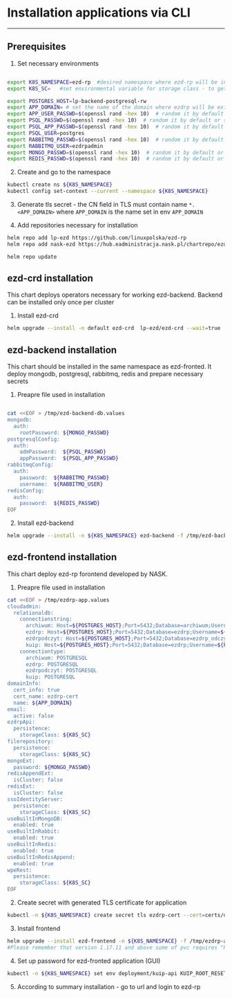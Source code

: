 # Installation applications via CLI
----------------------

## Prerequisites

1. Set necessary environments

```bash

export K8S_NAMESPACE=ezd-rp  #desired namespace where ezd-rp will be installed
export K8S_SC=   #set environmental variable for storage class - to get available run: "kubectl get storageclass"

export POSTGRES_HOST=lp-backend-postgresql-rw
export APP_DOMAIN= # set the name of the domain where ezdrp will be exists
export APP_USER_PASSWD=$(openssl rand -hex 10)  # random it by default or set own password
export PSQL_PASSWD=$(openssl rand -hex 10)  # random it by default or set own password
export PSQL_APP_PASSWD=$(openssl rand -hex 10)  # random it by default or set own password
export PSQL_USER=postgres 
export RABBITMQ_PASSWD=$(openssl rand -hex 10)  # random it by default or set own password
export RABBITMQ_USER=ezdrpadmin
export MONGO_PASSWD=$(openssl rand -hex 10)  # random it by default or set own password
export REDIS_PASSWD=$(openssl rand -hex 10)  # random it by default or set own password
```

2. Create and go to the namespace

```bash
kubectl create ns ${K8S_NAMESPACE}
kubectl config set-context --current --namespace ${K8S_NAMESPACE}
```

3. Generate tls secret - the CN field in TLS must contain name `*.<APP_DOMAIN>` where `APP_DOMAIN` is the name set in env `APP_DOMAIN` 


4. Add repositories necessary for installation

```bash 
helm repo add lp-ezd https://github.com/linuxpolska/ezd-rp
helm repo add nask-ezd https://hub.eadministracja.nask.pl/chartrepo/ezdrp 

helm repo update
```


## ezd-crd installation

This chart deploys operators necessary for working ezd-backend. Backend can be installed only once per cluster

1. Install ezd-crd


```bash
helm upgrade --install -n default ezd-crd  lp-ezd/ezd-crd --wait=true

```

## ezd-backend installation

This chart should be installed in the same namespace as ezd-fronted. It deploy mongodb, postgresql, rabbitmq, redis and prepare necessary secrets

1. Preapre file used in installation

```bash

cat <<EOF > /tmp/ezd-backend-db.values
mongodb:
  auth:
    rootPassword: ${MONGO_PASSWD} 
postgresqlConfig:
  auth:
    admPassword:  ${PSQL_PASSWD}
    appPassword:  ${PSQL_APP_PASSWD}
rabbitmqConfig:
  auth:
    password:  ${RABBITMQ_PASSWD}
    username:  ${RABBITMQ_USER}
redisConfig:
  auth:
    password:  ${REDIS_PASSWD}
EOF

```


2. Install ezd-backend

```bash
helm upgrade --install -n ${K8S_NAMESPACE} ezd-backend -f /tmp/ezd-backend-db.values lp-ezd/ezd-backend --wait=true
```

## ezd-frontend installation

This chart deploy ezd-rp forontend developed by NASK.

1. Preapre file used in installation

```bash
cat <<EOF > /tmp/ezdrp-app.values
cloudadmin:
  relationaldb:
    connectionstring:
      archiwum: Host=${POSTGRES_HOST};Port=5432;Database=archiwum;Username=${PSQL_USER};Password=${PSQL_PASSWD}
      ezdrp: Host=${POSTGRES_HOST};Port=5432;Database=ezdrp;Username=${PSQL_USER};Password=${PSQL_PASSWD}
      ezdrpodczyt: Host=${POSTGRES_HOST};Port=5432;Database=ezdrp_odczyt;Username=${PSQL_USER};Password=${PSQL_PASSWD}
      kuip: Host=${POSTGRES_HOST};Port=5432;Database=ezdrp;Username=${PSQL_USER};Password=${PSQL_PASSWD}
    connectiontype:
      archiwum: POSTGRESQL
      ezdrp: POSTGRESQL
      ezdrpodczyt: POSTGRESQL
      kuip: POSTGRESQL
domainInfo:
  cert_info: true
  cert_name: ezdrp-cert
  name: ${APP_DOMAIN}
email:
  active: false
ezdrpApi:
  persistence:
    storageClass: ${K8S_SC}
filerepository:
  persistence:
    storageClass: ${K8S_SC}
mongoExt:
  password: ${MONGO_PASSWD}
redisAppendExt:
  isCluster: false
redisExt:
  isCluster: false
ssoIdentityServer:
  persistence:
    storageClass: ${K8S_SC}
useBuiltInMongoDB:
  enabled: true
useBuiltInRabbit:
  enabled: true
useBuiltInRedis:
  enabled: true
useBuiltInRedisAppend:
  enabled: true
wpeRest:
  persistence:
    storageClass: ${K8S_SC}
EOF
```

2. Create secret with generated TLS certificate for application

```bash
kubectl -n ${K8S_NAMESPACE} create secret tls ezdrp-cert --cert=certs/domain.cert.crt --key=certs/domain.cert.key
```

3. Install frontend

```bash
helm upgrade --install ezd-frontend -n ${K8S_NAMESPACE} -f /tmp/ezdrp-app.values nask-ezd/nask-ezdrp-ha
#Please remember that version 1.17.11 and above some of pvc requires "ReadWriteMany" acccess whcih will not work with storage class vsphere-csi-rwoi, please add --version to pick different than latest.
```

4. Set up password for ezd-fronted application (GUI)
```bash
kubectl -n ${K8S_NAMESPACE} set env deployment/kuip-api KUIP_ROOT_RESET_PASSWORD=${APP_USER_PASSWD}
```
5. According to summary installation - go to url and login to ezd-rp
